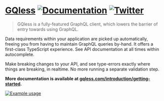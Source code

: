 # [GQless](https://gqless.com/introduction/getting-started) [![Documentation](https://img.shields.io/badge/documentation-documentation?color=C00B84)](https://gqless.com) [![Twitter](https://img.shields.io/twitter/follow/gqlessdev?label=%40gqlessdev&style=flat&logo=twitter&color=00acee)](https://twitter.com/gqlessdev)

> GQless is a fully-featured GraphQL client, which lowers the barrier of entry towards using GraphQL.

Data requirements within your application are picked up automatically, freeing you from having to maintain GraphQL queries by-hand. It offers a first-class TypeScript experience. See API documentation at all times within autocomplete.

Make breaking changes to your API, and see type-errors exactly where things are breaking, in realtime. No more running a separate validation step.


**More documentation is available at [gqless.com/introduction/getting-started](https://gqless.com/introduction/getting-started).**


<a href="https://gqless.com">
  <img alt="Example usage" src="https://user-images.githubusercontent.com/13242392/112103674-fddc4980-8ba1-11eb-8c83-b527dcb0243d.PNG">
</a>
